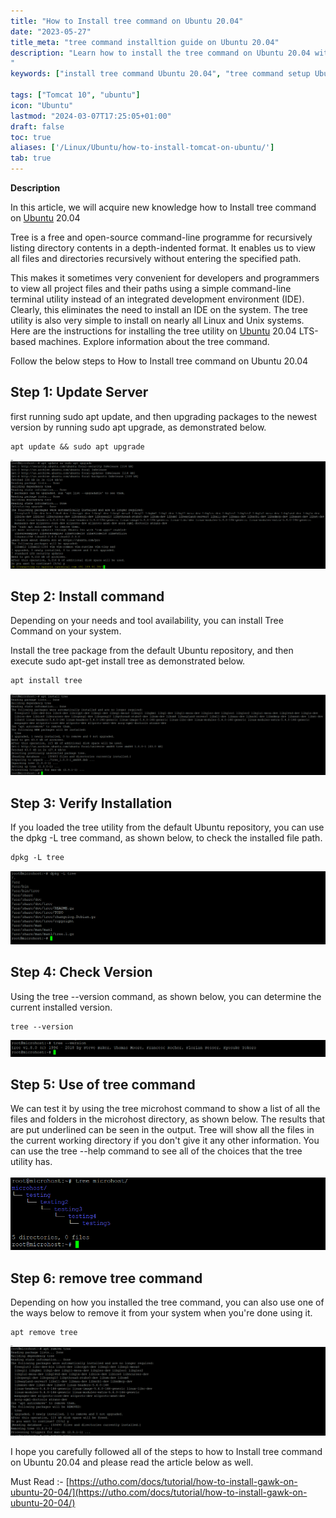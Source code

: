 ```yaml
---
title: "How to Install tree command on Ubuntu 20.04"
date: "2023-05-27"
title_meta: "tree command installtion guide on Ubuntu 20.04"
description: "Learn how to install the tree command on Ubuntu 20.04 with this comprehensive guide. Follow these step-by-step instructions to install and use the tree command, a useful utility for displaying directory structures in a tree-like format, on your Ubuntu 20.04 system.
"
keywords: ["install tree command Ubuntu 20.04", "tree command setup Ubuntu 20.04", "Ubuntu 20.04 tree command installation guide", "directory tree Ubuntu", "Ubuntu tree command tutorial", "tree command installation steps Ubuntu 20.04", "file structure Ubuntu", "tree command Ubuntu 20.04 instructions"]

tags: ["Tomcat 10", "ubuntu"]
icon: "Ubuntu"
lastmod: "2024-03-07T17:25:05+01:00"
draft: false
toc: true
aliases: ['/Linux/Ubuntu/how-to-install-tomcat-on-ubuntu/']
tab: true
---
```


**Description**

In this article, we will acquire new knowledge how to Install tree command on [Ubuntu](https://en.wikipedia.org/wiki/Ubuntu) 20.04

Tree is a free and open-source command-line programme for recursively listing directory contents in a depth-indented format. It enables us to view all files and directories recursively without entering the specified path.

This makes it sometimes very convenient for developers and programmers to view all project files and their paths using a simple command-line terminal utility instead of an integrated development environment (IDE). Clearly, this eliminates the need to install an IDE on the system. The tree utility is also very simple to install on nearly all Linux and Unix systems. Here are the instructions for installing the tree utility on [Ubuntu](https://utho.com/docs/tutorial/how-to-install-gawk-on-ubuntu-20-04/) 20.04 LTS-based machines. Explore information about the tree command.

Follow the below steps to How to Install tree command on Ubuntu 20.04

## Step 1: Update Server

first running sudo apt update, and then upgrading packages to the newest version by running sudo apt upgrade, as demonstrated below.

```
apt update && sudo apt upgrade
```
![update and upgrade package](images/image-1006-1024x353.png)

## Step 2: Install command

Depending on your needs and tool availability, you can install Tree Command on your system.

Install the tree package from the default Ubuntu repository, and then execute sudo apt-get install tree as demonstrated below.

```
apt install tree
```
![installing tree command](images/image-1007-1024x264.png)

## Step 3: Verify Installation

If you loaded the tree utility from the default Ubuntu repository, you can use the dpkg -L tree command, as shown below, to check the installed file path.

```
dpkg -L tree
```
![verify package ](images/image-1008-1024x239.png)

## Step 4: Check Version

Using the tree --version command, as shown below, you can determine the current installed version.

```
tree --version
```
![checking version](images/image-1009-1024x55.png)

## Step 5: Use of tree command

We can test it by using the tree microhost command to show a list of all the files and folders in the microhost directory, as shown below. The results that are put underlined can be seen in the output. Tree will show all the files in the current working directory if you don't give it any other information. You can use the tree --help command to see all of the choices that the tree utility has.

![using command](images/image-1010.png)

## Step 6: remove tree command

Depending on how you installed the tree command, you can also use one of the ways below to remove it from your system when you're done using it.

```
apt remove tree
```
![removing command](images/image-1011-1024x292.png)

I hope you carefully followed all of the steps to how to Install tree command on Ubuntu 20.04 and please read the article below as well.

Must Read :- [https://utho.com/docs/tutorial/how-to-install-gawk-on-ubuntu-20-04/](https://utho.com/docs/tutorial/how-to-install-gawk-on-ubuntu-20-04/)
